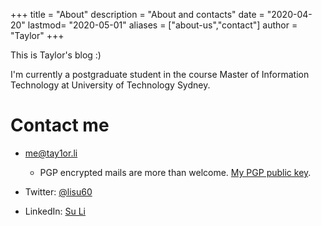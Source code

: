 +++
title = "About"
description = "About and contacts"
date = "2020-04-20"
lastmod= "2020-05-01"
aliases = ["about-us","contact"]
author = "Taylor"
+++


This is Taylor's blog :)

I'm currently a postgraduate student in the course Master of Information Technology at University of Technology Sydney.

# Contact me

* [me@tay1or.li](mailto:me@tay1or.li) 

  * PGP encrypted mails are more than welcome. [My PGP public key](https://keys.openpgp.org/search?q=me@tay1or.li).
* Twitter: [@lisu60](https://twitter.com/lisu60)
* LinkedIn: [Su Li](https://www.linkedin.com/in/su-li-4b6027a9/)


<script src="https://tryhackme.com/badge/44001"></script>
